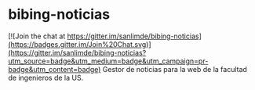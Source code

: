 # bibing-noticias

[![Join the chat at https://gitter.im/sanlimde/bibing-noticias](https://badges.gitter.im/Join%20Chat.svg)](https://gitter.im/sanlimde/bibing-noticias?utm_source=badge&utm_medium=badge&utm_campaign=pr-badge&utm_content=badge)
Gestor de noticias para la web de la facultad de ingenieros de la US.
